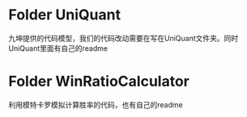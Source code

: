 Folder UniQuant
=================

九坤提供的代码模型，我们的代码改动需要在写在UniQuant文件夹。同时UniQuant里面有自己的readme

Folder WinRatioCalculator
=================

利用模特卡罗模拟计算胜率的代码，也有自己的readme